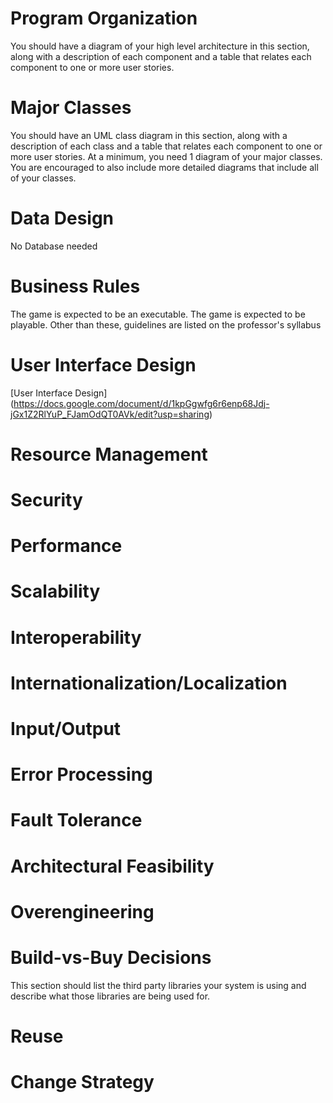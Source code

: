 # Program Organization

You should have a diagram of your high level architecture in this section, along with a description of each component and a table that relates each component to one or more user stories.

# Major Classes

You should have an UML class diagram in this section, along with a description of each class and a table that relates each component to one or more user stories. At a minimum, you need 1 diagram of your major classes. You are encouraged to also include more detailed diagrams that include all of your classes. 

# Data Design

No Database needed

# Business Rules

The game is expected to be an executable.
The game is expected to be playable. Other than these, guidelines are listed on the professor's syllabus

# User Interface Design

[User Interface Design] (https://docs.google.com/document/d/1kpGgwfg6r6enp68Jdj-jGx1Z2RlYuP_FJamOdQT0AVk/edit?usp=sharing)
# Resource Management

# Security

# Performance

# Scalability

# Interoperability

# Internationalization/Localization

# Input/Output

# Error Processing

# Fault Tolerance

# Architectural Feasibility

# Overengineering

# Build-vs-Buy Decisions

This section should list the third party libraries your system is using and describe what those libraries are being used for.

# Reuse

# Change Strategy

